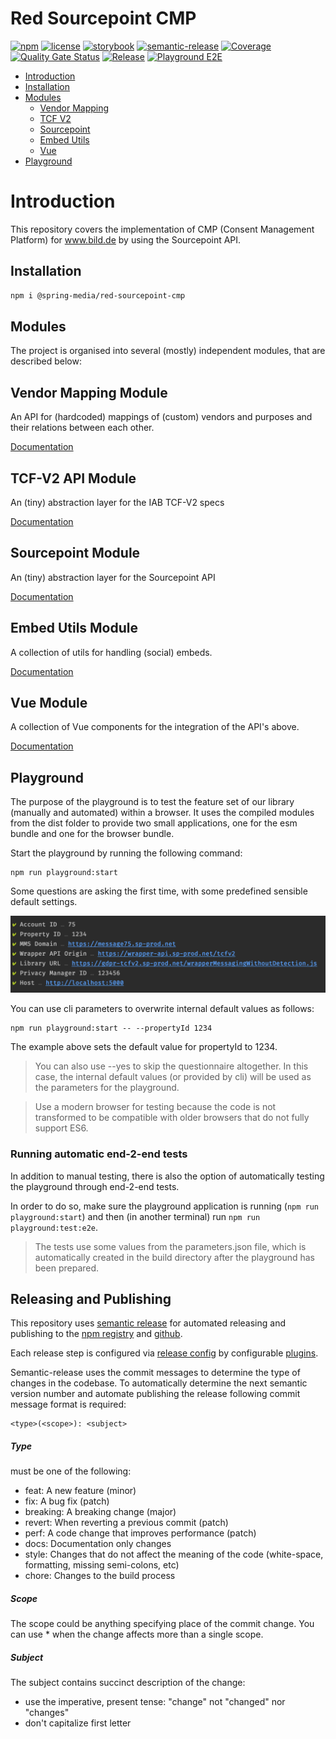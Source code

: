 # Red Sourcepoint CMP

[![npm](https://img.shields.io/npm/v/@spring-media/red-sourcepoint-cmp)](https://www.npmjs.com/package/@spring-media/red-sourcepoint-cmp)
[![license](https://img.shields.io/npm/l/@spring-media/red-sourcepoint-cmp)](https://github.com/spring-media/red-sourcepoint-cmp/blob/master/LICENSE)
[![storybook](https://img.shields.io/badge/Storybook-Vue-informational?logo=storybook&style=flat)](https://spring-media.github.io/red-sourcepoint-cmp)
[![semantic-release](https://img.shields.io/badge/%20%20%F0%9F%93%A6%F0%9F%9A%80-semantic--release-e10079.svg)](https://github.com/semantic-release/semantic-release)
[![Coverage](https://sonarcloud.io/api/project_badges/measure?project=spring-media_red-sourcepoint-cmp&metric=coverage)](https://sonarcloud.io/dashboard?id=spring-media_red-sourcepoint-cmp)
[![Quality Gate Status](https://sonarcloud.io/api/project_badges/measure?project=spring-media_red-sourcepoint-cmp&metric=alert_status)](https://sonarcloud.io/dashboard?id=spring-media_red-sourcepoint-cmp)
[![Release](https://github.com/spring-media/red-sourcepoint-cmp/workflows/Release/badge.svg)](https://github.com/spring-media/red-sourcepoint-cmp/actions?query=workflow%3ARelease)
[![Playground E2E](https://github.com/spring-media/red-sourcepoint-cmp/workflows/Playground%20E2E/badge.svg)](https://github.com/spring-media/red-sourcepoint-cmp/actions?query=workflow%3A%22Playground+E2E%22)

* [Introduction](#introduction)
* [Installation](#installation)
* [Modules](#modules)
  * [Vendor Mapping](#vendor-mapping-module)
  * [TCF V2](#tcf-v2-api-module)
  * [Sourcepoint](#sourcepoint-module)
  * [Embed Utils](#embed-utils-module)
  * [Vue](#vue-module)
* [Playground](#playground)

# Introduction

This repository covers the implementation of CMP (Consent Management Platform) for www.bild.de by using the Sourcepoint API.

## Installation

```sh
npm i @spring-media/red-sourcepoint-cmp
```

## Modules

The project is organised into several (mostly) independent modules, that are described below:

## Vendor Mapping Module

An API for (hardcoded) mappings of (custom) vendors and purposes and their relations between each other.

[Documentation](src/vendor-mapping#vendor-mapping-module)

## TCF-V2 API Module

An (tiny) abstraction layer for the IAB TCF-V2 specs

[Documentation](src/tcf-v2#tcf-v2-api-module)

## Sourcepoint Module

An (tiny) abstraction layer for the Sourcepoint API

[Documentation](src/sourcepoint#sourcepoint-module)

## Embed Utils Module

A collection of utils for handling (social) embeds.

[Documentation](src/embed-utils#embed-utils-module)

## Vue Module

A collection of Vue components for the integration of the API's above.

[Documentation](src/vue#vue-integration-module)

## Playground

The purpose of the playground is to test the feature set of our library (manually and automated) within a browser.
It uses the compiled modules from the dist folder to provide two small applications, one for the esm bundle and one for the browser bundle.

Start the playground by running the following command:
```shell
npm run playground:start
```

Some questions are asking the first time, with some predefined sensible default settings.

<p>
  <img src="./docs/playground-prepare-dialogue.png" alt="Playground Prepare Dialogue" width="678" />
</p>

You can use cli parameters to overwrite internal default values as follows:
```shell
npm run playground:start -- --propertyId 1234
```
The example above sets the default value for propertyId to 1234.

> You can also use --yes to skip the questionnaire altogether. In this case, the internal default values (or provided by cli) will be used as the parameters for the playground.

> Use a modern browser for testing because the code is not transformed to be compatible with older browsers that do not fully support ES6.

### Running automatic end-2-end tests

In addition to manual testing, there is also the option of automatically testing the playground through end-2-end tests.

In order to do so, make sure the playground application is running (`npm run playground:start`) and then (in another terminal) run `npm run playground:test:e2e`.

> The tests use some values from the parameters.json file, which is automatically created in the build directory after the playground has been prepared.

## Releasing and Publishing

This repository uses [semantic release](https://semantic-release.gitbook.io/semantic-release/) 
for automated releasing and publishing to the [npm registry]((https://www.npmjs.com/package/@spring-media/red-sourcepoint-cmp)) and 
[github](https://github.com/spring-media/red-sourcepoint-cmp/releases).

Each release step is configured via [release config](release.config.js) 
by configurable [plugins](https://github.com/semantic-release/semantic-release/blob/master/docs/usage/plugins.md).

Semantic-release uses the commit messages to determine the type of changes in the codebase. 
To automatically determine the next semantic version number and automate publishing the release 
following commit message format is required:

```
<type>(<scope>): <subject>
```

##### Type

must be one of the following:
- feat: A new feature (minor)
- fix: A bug fix (patch)
- breaking: A breaking change (major)
- revert: When reverting a previous commit (patch)
- perf: A code change that improves performance (patch)
- docs: Documentation only changes
- style: Changes that do not affect the meaning of the code (white-space, formatting, missing semi-colons, etc)
- chore: Changes to the build process

##### Scope

The scope could be anything specifying place of the commit change. 
You can use * when the change affects more than a single scope.

##### Subject

The subject contains succinct description of the change:
- use the imperative, present tense: "change" not "changed" nor "changes"
- don't capitalize first letter
